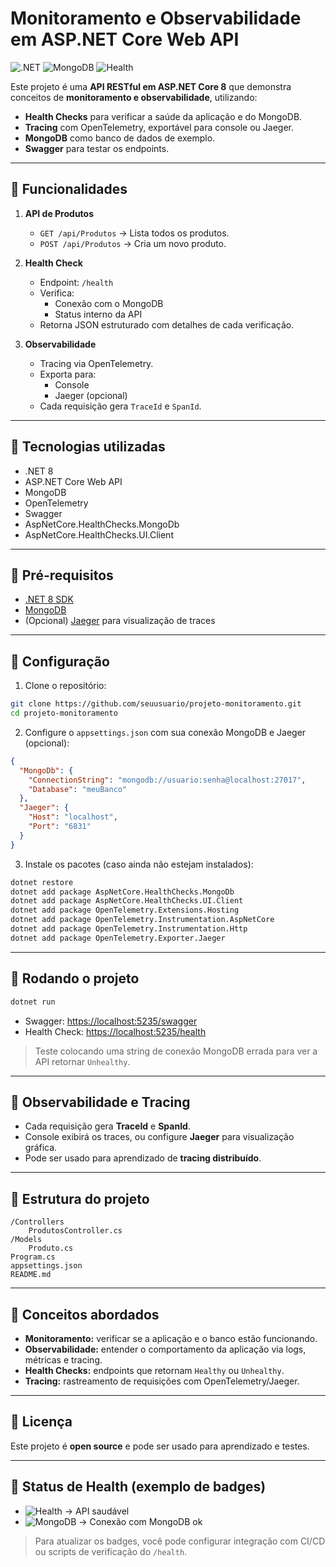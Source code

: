 # Monitoramento e Observabilidade em ASP.NET Core Web API

![.NET](https://img.shields.io/badge/.NET-8-blue)
![MongoDB](https://img.shields.io/badge/MongoDB-Connected-green)
![Health](https://img.shields.io/badge/Health-Healthy-brightgreen)

Este projeto é uma **API RESTful em ASP.NET Core 8** que demonstra conceitos de **monitoramento e observabilidade**, utilizando:

- **Health Checks** para verificar a saúde da aplicação e do MongoDB.
- **Tracing** com OpenTelemetry, exportável para console ou Jaeger.
- **MongoDB** como banco de dados de exemplo.
- **Swagger** para testar os endpoints.

---

## 🔹 Funcionalidades

1. **API de Produtos**
   - `GET /api/Produtos` → Lista todos os produtos.
   - `POST /api/Produtos` → Cria um novo produto.
   
2. **Health Check**
   - Endpoint: `/health`
   - Verifica:
     - Conexão com o MongoDB
     - Status interno da API
   - Retorna JSON estruturado com detalhes de cada verificação.

3. **Observabilidade**
   - Tracing via OpenTelemetry.
   - Exporta para:
     - Console
     - Jaeger (opcional)
   - Cada requisição gera `TraceId` e `SpanId`.

---

## 🔹 Tecnologias utilizadas

- .NET 8
- ASP.NET Core Web API
- MongoDB
- OpenTelemetry
- Swagger
- AspNetCore.HealthChecks.MongoDb
- AspNetCore.HealthChecks.UI.Client

---

## 🔹 Pré-requisitos

- [.NET 8 SDK](https://dotnet.microsoft.com/en-us/download/dotnet/8.0)
- [MongoDB](https://www.mongodb.com/)
- (Opcional) [Jaeger](https://www.jaegertracing.io/) para visualização de traces

---

## 🔹 Configuração

1. Clone o repositório:

```bash
git clone https://github.com/seuusuario/projeto-monitoramento.git
cd projeto-monitoramento
```

2. Configure o `appsettings.json` com sua conexão MongoDB e Jaeger (opcional):

```json
{
  "MongoDb": {
    "ConnectionString": "mongodb://usuario:senha@localhost:27017",
    "Database": "meuBanco"
  },
  "Jaeger": {
    "Host": "localhost",
    "Port": "6831"
  }
}
```

3. Instale os pacotes (caso ainda não estejam instalados):

```bash
dotnet restore
dotnet add package AspNetCore.HealthChecks.MongoDb
dotnet add package AspNetCore.HealthChecks.UI.Client
dotnet add package OpenTelemetry.Extensions.Hosting
dotnet add package OpenTelemetry.Instrumentation.AspNetCore
dotnet add package OpenTelemetry.Instrumentation.Http
dotnet add package OpenTelemetry.Exporter.Jaeger
```

---

## 🔹 Rodando o projeto

```bash
dotnet run
```

- Swagger: [https://localhost:5235/swagger](https://localhost:5235/swagger)
- Health Check: [https://localhost:5235/health](https://localhost:5235/health)

> Teste colocando uma string de conexão MongoDB errada para ver a API retornar `Unhealthy`.

---

## 🔹 Observabilidade e Tracing

- Cada requisição gera **TraceId** e **SpanId**.
- Console exibirá os traces, ou configure **Jaeger** para visualização gráfica.
- Pode ser usado para aprendizado de **tracing distribuído**.

---

## 🔹 Estrutura do projeto

```
/Controllers
    ProdutosController.cs
/Models
    Produto.cs
Program.cs
appsettings.json
README.md
```

---

## 🔹 Conceitos abordados

- **Monitoramento:** verificar se a aplicação e o banco estão funcionando.
- **Observabilidade:** entender o comportamento da aplicação via logs, métricas e tracing.
- **Health Checks:** endpoints que retornam `Healthy` ou `Unhealthy`.
- **Tracing:** rastreamento de requisições com OpenTelemetry/Jaeger.

---

## 🔹 Licença

Este projeto é **open source** e pode ser usado para aprendizado e testes.

---

## 🔹 Status de Health (exemplo de badges)

- ![Health](https://img.shields.io/badge/Health-Healthy-brightgreen) → API saudável
- ![MongoDB](https://img.shields.io/badge/MongoDB-Connected-green) → Conexão com MongoDB ok

> Para atualizar os badges, você pode configurar integração com CI/CD ou scripts de verificação do `/health`.
